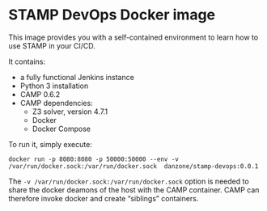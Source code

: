 # STAMP DevOps Docker image
This image provides you with a self-contained environment to learn how to use STAMP in your CI/CD.

It contains:
- a fully functional Jenkins instance
- Python 3 installation
- CAMP 0.6.2
- CAMP dependencies:
  - Z3 solver, version 4.7.1
  - Docker
  - Docker Compose

To run it, simply execute:
```
docker run -p 8080:8080 -p 50000:50000 --env -v /var/run/docker.sock:/var/run/docker.sock  danzone/stamp-devops:0.0.1 
```
The `-v /var/run/docker.sock:/var/run/docker.sock` option is needed to share the docker deamons of the host with the CAMP container. CAMP can therefore invoke docker and create “siblings” containers.